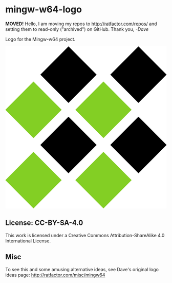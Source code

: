 # mingw-w64-logo


**MOVED!** Hello, I am moving my repos to http://ratfactor.com/repos/
and setting them to read-only ("archived") on GitHub. Thank you, _-Dave_


Logo for the Mingw-w64 project.

![a grid of four alternating green and black diamonds](./mingw-w64.svg)

## License: CC-BY-SA-4.0

This work is licensed under a Creative Commons Attribution-ShareAlike 4.0 International License.

## Misc

To see this and some amusing alternative ideas, see Dave's original logo ideas page: http://ratfactor.com/misc/mingw64
